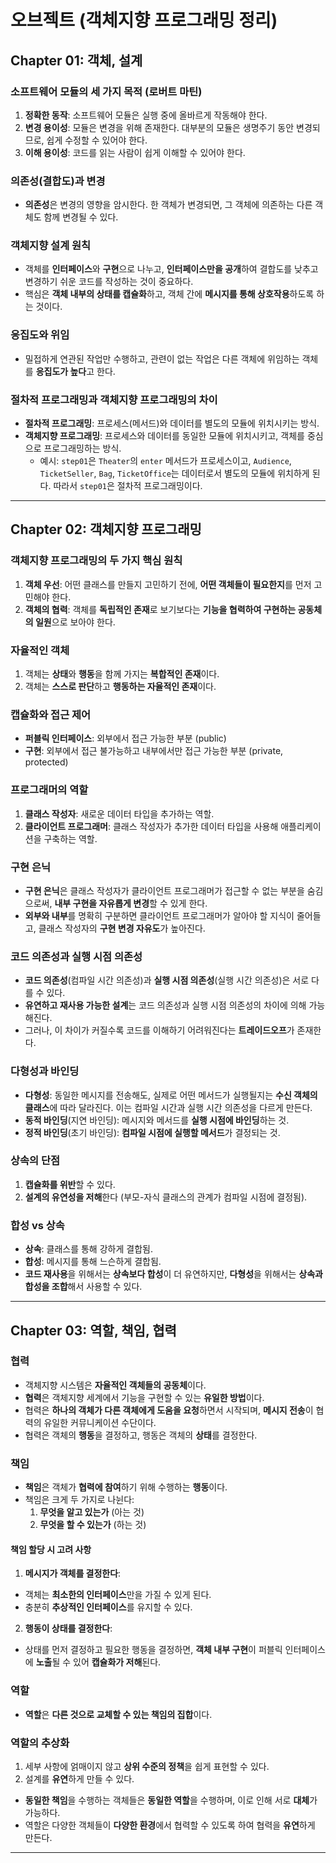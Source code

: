 # 오브젝트 (객체지향 프로그래밍 정리)

## Chapter 01: 객체, 설계

### 소프트웨어 모듈의 세 가지 목적 (로버트 마틴)
1. **정확한 동작**: 소프트웨어 모듈은 실행 중에 올바르게 작동해야 한다.
2. **변경 용이성**: 모듈은 변경을 위해 존재한다. 대부분의 모듈은 생명주기 동안 변경되므로, 쉽게 수정할 수 있어야 한다.
3. **이해 용이성**: 코드를 읽는 사람이 쉽게 이해할 수 있어야 한다.

### 의존성(결합도)과 변경
- **의존성**은 변경의 영향을 암시한다. 한 객체가 변경되면, 그 객체에 의존하는 다른 객체도 함께 변경될 수 있다.

### 객체지향 설계 원칙
- 객체를 **인터페이스**와 **구현**으로 나누고, **인터페이스만을 공개**하여 결합도를 낮추고 변경하기 쉬운 코드를 작성하는 것이 중요하다.
- 핵심은 **객체 내부의 상태를 캡슐화**하고, 객체 간에 **메시지를 통해 상호작용**하도록 하는 것이다.

### 응집도와 위임
- 밀접하게 연관된 작업만 수행하고, 관련이 없는 작업은 다른 객체에 위임하는 객체를 **응집도가 높다**고 한다.

### 절차적 프로그래밍과 객체지향 프로그래밍의 차이
- **절차적 프로그래밍**: 프로세스(메서드)와 데이터를 별도의 모듈에 위치시키는 방식.
- **객체지향 프로그래밍**: 프로세스와 데이터를 동일한 모듈에 위치시키고, 객체를 중심으로 프로그래밍하는 방식.
    - 예시: `step01`은 `Theater`의 `enter` 메서드가 프로세스이고, `Audience`, `TicketSeller`, `Bag`, `TicketOffice`는 데이터로서 별도의 모듈에 위치하게 된다. 따라서 `step01`은 절차적 프로그래밍이다.

---

## Chapter 02: 객체지향 프로그래밍

### 객체지향 프로그래밍의 두 가지 핵심 원칙
1. **객체 우선**: 어떤 클래스를 만들지 고민하기 전에, **어떤 객체들이 필요한지**를 먼저 고민해야 한다.
2. **객체의 협력**: 객체를 **독립적인 존재**로 보기보다는 **기능을 협력하여 구현하는 공동체의 일원**으로 보아야 한다.

### 자율적인 객체
1. 객체는 **상태**와 **행동**을 함께 가지는 **복합적인 존재**이다.
2. 객체는 **스스로 판단**하고 **행동하는 자율적인 존재**이다.

### 캡슐화와 접근 제어
- **퍼블릭 인터페이스**: 외부에서 접근 가능한 부분 (public)
- **구현**: 외부에서 접근 불가능하고 내부에서만 접근 가능한 부분 (private, protected)

### 프로그래머의 역할
1. **클래스 작성자**: 새로운 데이터 타입을 추가하는 역할.
2. **클라이언트 프로그래머**: 클래스 작성자가 추가한 데이터 타입을 사용해 애플리케이션을 구축하는 역할.

### 구현 은닉
- **구현 은닉**은 클래스 작성자가 클라이언트 프로그래머가 접근할 수 없는 부분을 숨김으로써, **내부 구현을 자유롭게 변경**할 수 있게 한다.
- **외부와 내부**를 명확히 구분하면 클라이언트 프로그래머가 알아야 할 지식이 줄어들고, 클래스 작성자의 **구현 변경 자유도**가 높아진다.

### 코드 의존성과 실행 시점 의존성
- **코드 의존성**(컴파일 시간 의존성)과 **실행 시점 의존성**(실행 시간 의존성)은 서로 다를 수 있다.
- **유연하고 재사용 가능한 설계**는 코드 의존성과 실행 시점 의존성의 차이에 의해 가능해진다.
- 그러나, 이 차이가 커질수록 코드를 이해하기 어려워진다는 **트레이드오프**가 존재한다.

### 다형성과 바인딩
- **다형성**: 동일한 메시지를 전송해도, 실제로 어떤 메서드가 실행될지는 **수신 객체의 클래스**에 따라 달라진다. 이는 컴파일 시간과 실행 시간 의존성을 다르게 만든다.
- **동적 바인딩**(지연 바인딩): 메시지와 메서드를 **실행 시점에 바인딩**하는 것.
- **정적 바인딩**(초기 바인딩): **컴파일 시점에 실행할 메서드**가 결정되는 것.

### 상속의 단점
1. **캡슐화를 위반**할 수 있다.
2. **설계의 유연성을 저해**한다 (부모-자식 클래스의 관계가 컴파일 시점에 결정됨).

### 합성 vs 상속
- **상속**: 클래스를 통해 강하게 결합됨.
- **합성**: 메시지를 통해 느슨하게 결합됨.
- **코드 재사용**을 위해서는 **상속보다 합성**이 더 유연하지만, **다형성**을 위해서는 **상속과 합성을 조합**해서 사용할 수 있다.

---

## Chapter 03: 역할, 책임, 협력

### 협력
- 객체지향 시스템은 **자율적인 객체들의 공동체**이다.
- **협력**은 객체지향 세계에서 기능을 구현할 수 있는 **유일한 방법**이다.
- 협력은 **하나의 객체가 다른 객체에게 도움을 요청**하면서 시작되며, **메시지 전송**이 협력의 유일한 커뮤니케이션 수단이다.
- 협력은 객체의 **행동**을 결정하고, 행동은 객체의 **상태**를 결정한다.

### 책임
- **책임**은 객체가 **협력에 참여**하기 위해 수행하는 **행동**이다.
- 책임은 크게 두 가지로 나뉜다:
  1. **무엇을 알고 있는가** (아는 것)
  2. **무엇을 할 수 있는가** (하는 것)

#### 책임 할당 시 고려 사항
1. **메시지가 객체를 결정한다**:
  - 객체는 **최소한의 인터페이스**만을 가질 수 있게 된다.
  - 충분히 **추상적인 인터페이스**를 유지할 수 있다.

2. **행동이 상태를 결정한다**:
  - 상태를 먼저 결정하고 필요한 행동을 결정하면, **객체 내부 구현**이 퍼블릭 인터페이스에 **노출**될 수 있어 **캡슐화가 저해**된다.

### 역할
- **역할**은 **다른 것으로 교체할 수 있는 책임의 집합**이다.

### 역할의 추상화
1. 세부 사항에 얽매이지 않고 **상위 수준의 정책**을 쉽게 표현할 수 있다.
2. 설계를 **유연**하게 만들 수 있다.
  - **동일한 책임**을 수행하는 객체들은 **동일한 역할**을 수행하며, 이로 인해 서로 **대체**가 가능하다.
  - 역할은 다양한 객체들이 **다양한 환경**에서 협력할 수 있도록 하여 협력을 **유연**하게 만든다.

---